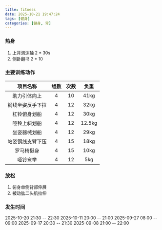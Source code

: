 ```yaml
---
title: fitness
date: 2025-10-21 19:47:24
tags: [健身]
categories: [健身, 背]
---
```


### 热身
1. 上背泡沫轴 2 * 30s
2. 侧卧翻书 2 * 10

### 主要训练动作
|项目名称|组数|次数|负重|
|:----:|:----:|:----:|:----:|
| 助力引体向上 | 4 | 10 | 41kg |
| 钢线坐姿反手下拉 | 4 | 12 | 32kg |
| 杠铃俯身划船 | 4 | 12 | 30kg |
| 哑铃上斜划船 | 4 | 12 | 12.5kg |
| 坐姿器械划船 | 4 | 12 | 29kg |
| 站姿钢线支臂下压 | 4 | 15 | 18kg |
| 罗马椅挺身 | 4 | 15 | 10kg |
| 哑铃弯举 | 4 | 12 | 5kg |
 

### 放松
1. 俯身单侧背部伸展
2. 被动肱二头肌拉伸

### 发生时间
2025-10-20 21:30 -- 22:30
2025-10-11 20:00 -- 21:00
2025-09-27 08:00 -- 09:00
2025-09-17 20:30 -- 21:30
2025-09-08 21:00 -- 22:00
